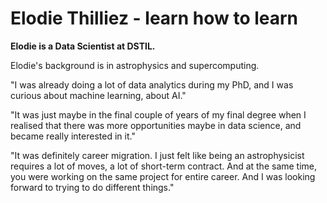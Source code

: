 # Elodie Thilliez - learn how to learn

**Elodie is a Data Scientist at DSTIL.**

Elodie's background is in astrophysics and supercomputing.

"I was already doing a lot of data analytics during my PhD, and I was curious about machine learning, about AI."

"It was just maybe in the final couple of years of my final degree when I realised that there was more opportunities maybe in data science, and became really interested in it."

"It was definitely career migration. I just felt like being an astrophysicist requires a lot of moves, a lot of short-term contract. And at the same time, you were working on the same project for entire career. And I was looking forward to trying to do different things."